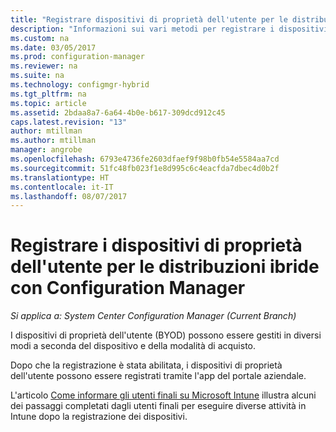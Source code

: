 ```yaml
---
title: "Registrare dispositivi di proprietà dell'utente per le distribuzioni ibride con Configuration Manager | Microsoft Docs"
description: "Informazioni sui vari metodi per registrare i dispositivi di proprietà dell'utente per le distribuzioni ibride con Configuration Manager."
ms.custom: na
ms.date: 03/05/2017
ms.prod: configuration-manager
ms.reviewer: na
ms.suite: na
ms.technology: configmgr-hybrid
ms.tgt_pltfrm: na
ms.topic: article
ms.assetid: 2bdaa8a7-6a64-4b0e-b617-309dcd912c45
caps.latest.revision: "13"
author: mtillman
ms.author: mtillman
manager: angrobe
ms.openlocfilehash: 6793e4736fe2603dfaef9f98b0fb54e5584aa7cd
ms.sourcegitcommit: 51fc48fb023f1e8d995c6c4eacfda7dbec4d0b2f
ms.translationtype: HT
ms.contentlocale: it-IT
ms.lasthandoff: 08/07/2017
---
```

# <a name="enroll-user-owned-devices-for-hybrid-deployments-with-configuration-manager"></a>Registrare i dispositivi di proprietà dell'utente per le distribuzioni ibride con Configuration Manager

*Si applica a: System Center Configuration Manager (Current Branch)*

I dispositivi di proprietà dell'utente (BYOD) possono essere gestiti in diversi modi a seconda del dispositivo e della modalità di acquisto.  

Dopo che la registrazione è stata abilitata, i dispositivi di proprietà dell'utente possono essere registrati tramite l'app del portale aziendale.

L'articolo [Come informare gli utenti finali su Microsoft Intune](https://docs.microsoft.com/en-us/intune/deploy-use/what-to-tell-your-end-users-about-using-microsoft-intune) illustra alcuni dei passaggi completati dagli utenti finali per eseguire diverse attività in Intune dopo la registrazione dei dispositivi.
